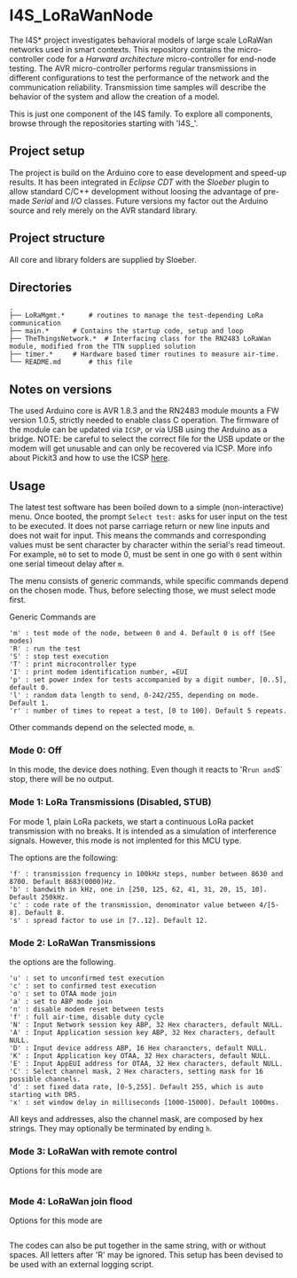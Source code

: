 # I4S_LoRaWanNode

The I4S* project investigates behavioral models of large scale LoRaWan networks used in smart contexts. This repository contains the micro-controller code for a _Harward architecture_ micro-controller for end-node testing. The AVR micro-controller performs regular transmissions in different configurations to test the performance of the network and the communication reliability. Transmission time samples will describe the behavior of the system and allow the creation of a model.

This is just one component of the I4S family. To explore all components, browse through the repositories starting with 'I4S_'.

## Project setup

The project is build on the Arduino core to ease development and speed-up results. It has been integrated in *Eclipse CDT* with the *Sloeber* plugin to allow standard C/C++ development without loosing the advantage of pre-made _Serial_ and _I/O_ classes. Future versions my factor out the Arduino source and rely merely on the AVR standard library. 

## Project structure

All core and library folders are supplied by Sloeber. 

## Directories

    .
    ├── LoRaMgmt.*		# routines to manage the test-depending LoRa communication
    ├── main.*		# Contains the startup code, setup and loop
    ├── TheThingsNetwork.*	# Interfacing class for the RN2483 LoRaWan module, modified from the TTN supplied solution
    ├── timer.*		# Hardware based timer routines to measure air-time.
    └── README.md		# this file
    
## Notes on versions

The used Arduino core is AVR 1.8.3 and the RN2483 module mounts a FW version 1.0.5, strictly needed to enable class C operation. The firmware of the module can be updated via `ICSP`, or via USB using the Arduino as a bridge. NOTE: be careful to select the correct file for the USB update or the modem will get unusable and can only be recovered via ICSP. More info about Pickit3 and how to use the ICSP [here](https://components101.com/misc/pickit3-programmer-debugger-pinout-connections-datasheet).

## Usage

The latest test software has been boiled down to a simple (non-interactive) menu. Once booted, the prompt `Select test:` asks for user input on the test to be executed. It does not parse carriage return or new line inputs and does not wait for input. This means the commands and corresponding values must be sent character by character within the serial's read timeout. For example, `m0` to set to mode 0, must be sent in one go with `0` sent within one serial timeout delay after `m`.

The menu consists of generic commands, while specific commands depend on the chosen mode. Thus, before selecting those, we must select mode first.

Generic Commands are
```
'm' : test mode of the node, between 0 and 4. Default 0 is off (See modes)
'R' : run the test
'S' : stop test execution
'T' : print microcontroller type
'I' : print modem identification number, =EUI
'p' : set power index for tests accompanied by a digit number, [0..5], default 0.
'l' : random data length to send, 0-242/255, depending on mode. Default 1.
'r' : number of times to repeat a test, [0 to 100]. Default 5 repeats.
```
Other commands depend on the selected mode, `m`.

### Mode 0: Off

In this mode, the device does nothing. Even though it reacts to 'R` run and `S` stop, there will be no output.

### Mode 1: LoRa Transmissions (Disabled, STUB)
For mode 1, plain LoRa packets, we start a continuous LoRa packet transmission with no breaks. It is intended as a simulation of interference signals. However, this mode is not implented for this MCU type.

The options are the following:
```
'f' : transmission frequency in 100kHz steps, number between 8630 and 8700. Default 8683(0000)Hz.
'b' : bandwith in kHz, one in [250, 125, 62, 41, 31, 20, 15, 10]. Default 250kHz.
'c' : code rate of the transmission, denominator value between 4/[5-8]. Default 8.
's' : spread factor to use in [7..12]. Default 12.
```

### Mode 2: LoRaWan Transmissions
the options are the following.
```
'u' : set to unconfirmed test execution 
'c' : set to confirmed test execution 
'o' : set to OTAA mode join
'a' : set to ABP mode join
'n' : disable modem reset between tests
'f' : full air-time, disable duty cycle
'N' : Input Network session key ABP, 32 Hex characters, default NULL.
'A' : Input Application session key ABP, 32 Hex characters, default NULL.
'D' : Input device address ABP, 16 Hex charancters, default NULL.
'K' : Input Application key OTAA, 32 Hex characters, default NULL.
'E' : Input AppEUI address for OTAA, 32 Hex characters, default NULL.
'C' : Select channel mask, 2 Hex characters, setting mask for 16 possible channels.
'd' : set fixed data rate, [0-5,255]. Default 255, which is auto starting with DR5.
'x' : set window delay in milliseconds [1000-15000]. Default 1000ms.
```

All keys and addresses, also the channel mask, are composed by hex strings. They may optionally be terminated by ending `h`.

### Mode 3: LoRaWan with remote control

Options for this mode are
```

```

### Mode 4: LoRaWan join flood

Options for this mode are
```

```

The codes can also be put together in the same string, with or without spaces. All letters after 'R' may be ignored. This setup has been devised to be used with an external logging script.
 
